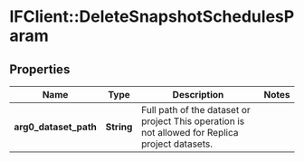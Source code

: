 # IFClient::DeleteSnapshotSchedulesParam

## Properties
Name | Type | Description | Notes
------------ | ------------- | ------------- | -------------
**arg0_dataset_path** | **String** | Full path of the dataset or project This operation is not allowed for Replica project datasets.  | 


